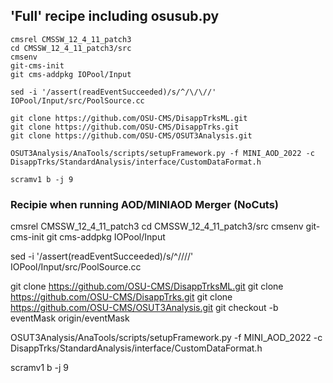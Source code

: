 ## 'Full' recipe including osusub.py
```
cmsrel CMSSW_12_4_11_patch3
cd CMSSW_12_4_11_patch3/src
cmsenv
git-cms-init
git cms-addpkg IOPool/Input

sed -i '/assert(readEventSucceeded)/s/^/\/\//' IOPool/Input/src/PoolSource.cc

git clone https://github.com/OSU-CMS/DisappTrksML.git
git clone https://github.com/OSU-CMS/DisappTrks.git
git clone https://github.com/OSU-CMS/OSUT3Analysis.git

OSUT3Analysis/AnaTools/scripts/setupFramework.py -f MINI_AOD_2022 -c DisappTrks/StandardAnalysis/interface/CustomDataFormat.h

scramv1 b -j 9
```

### Recipie when running AOD/MINIAOD Merger (NoCuts)
cmsrel CMSSW_12_4_11_patch3
cd CMSSW_12_4_11_patch3/src
cmsenv
git-cms-init
git cms-addpkg IOPool/Input

sed -i '/assert(readEventSucceeded)/s/^/\/\//' IOPool/Input/src/PoolSource.cc

git clone https://github.com/OSU-CMS/DisappTrksML.git
git clone https://github.com/OSU-CMS/DisappTrks.git
git clone https://github.com/OSU-CMS/OSUT3Analysis.git
git checkout -b eventMask origin/eventMask

OSUT3Analysis/AnaTools/scripts/setupFramework.py -f MINI_AOD_2022 -c DisappTrks/StandardAnalysis/interface/CustomDataFormat.h

scramv1 b -j 9
